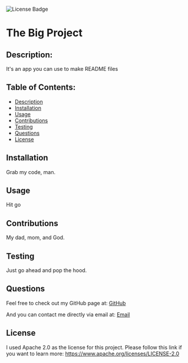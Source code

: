
  ![License Badge](https://img.shields.io/badge/License-Apache_2.0-blue.svg)

  # The Big Project

  ## Description: 
  It's an app you can use to make README files

  ## Table of Contents:
  - [Description](#description)
  - [Installation](#installation)
  - [Usage](#usage)
  - [Contributions](#contributions)
  - [Testing](#testing)
  - [Questions](#questions)
  - [License](#license)

  ## Installation
  Grab my code, man.

  ## Usage
  Hit go

  ## Contributions
  My dad, mom, and God.

  ## Testing
  Just go ahead and pop the hood.

  ## Questions
  Feel free to check out my GitHub page at:
  [GitHub](https://github.com/tyleresselman)

  And you can contact me directly via email at:
  [Email](mailto:tme91302@gmail.com)

  ## License
  I used Apache 2.0 as the license for this project. Please follow this link if you want to learn more: https://www.apache.org/licenses/LICENSE-2.0
